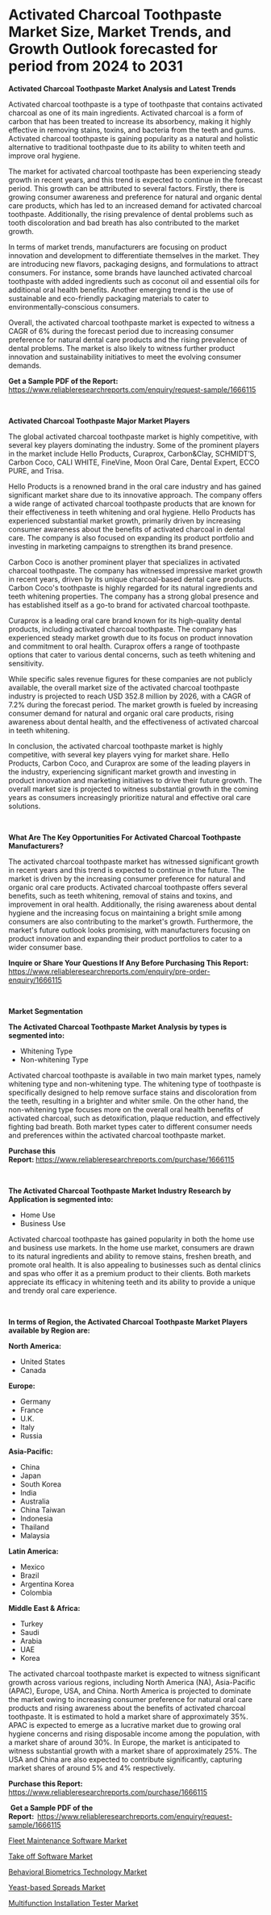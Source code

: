 <p><h1>Activated Charcoal Toothpaste Market Size, Market Trends, and Growth Outlook forecasted for period from 2024 to 2031</h1></p><p><strong>Activated Charcoal Toothpaste Market Analysis and Latest Trends</strong></p>
<p><p>Activated charcoal toothpaste is a type of toothpaste that contains activated charcoal as one of its main ingredients. Activated charcoal is a form of carbon that has been treated to increase its absorbency, making it highly effective in removing stains, toxins, and bacteria from the teeth and gums. Activated charcoal toothpaste is gaining popularity as a natural and holistic alternative to traditional toothpaste due to its ability to whiten teeth and improve oral hygiene.</p><p>The market for activated charcoal toothpaste has been experiencing steady growth in recent years, and this trend is expected to continue in the forecast period. This growth can be attributed to several factors. Firstly, there is growing consumer awareness and preference for natural and organic dental care products, which has led to an increased demand for activated charcoal toothpaste. Additionally, the rising prevalence of dental problems such as tooth discoloration and bad breath has also contributed to the market growth.</p><p>In terms of market trends, manufacturers are focusing on product innovation and development to differentiate themselves in the market. They are introducing new flavors, packaging designs, and formulations to attract consumers. For instance, some brands have launched activated charcoal toothpaste with added ingredients such as coconut oil and essential oils for additional oral health benefits. Another emerging trend is the use of sustainable and eco-friendly packaging materials to cater to environmentally-conscious consumers.</p><p>Overall, the activated charcoal toothpaste market is expected to witness a CAGR of 6% during the forecast period due to increasing consumer preference for natural dental care products and the rising prevalence of dental problems. The market is also likely to witness further product innovation and sustainability initiatives to meet the evolving consumer demands.</p></p>
<p><strong>Get a Sample PDF of the Report:&nbsp;</strong> <a href="https://www.reliableresearchreports.com/enquiry/request-sample/1666115">https://www.reliableresearchreports.com/enquiry/request-sample/1666115</a></p>
<p>&nbsp;</p>
<p><strong>Activated Charcoal Toothpaste Major Market Players</strong></p>
<p><p>The global activated charcoal toothpaste market is highly competitive, with several key players dominating the industry. Some of the prominent players in the market include Hello Products, Curaprox, Carbon&Clay, SCHMIDT’S, Carbon Coco, CALI WHITE, FineVine, Moon Oral Care, Dental Expert, ECCO PURE, and Trisa.</p><p>Hello Products is a renowned brand in the oral care industry and has gained significant market share due to its innovative approach. The company offers a wide range of activated charcoal toothpaste products that are known for their effectiveness in teeth whitening and oral hygiene. Hello Products has experienced substantial market growth, primarily driven by increasing consumer awareness about the benefits of activated charcoal in dental care. The company is also focused on expanding its product portfolio and investing in marketing campaigns to strengthen its brand presence.</p><p>Carbon Coco is another prominent player that specializes in activated charcoal toothpaste. The company has witnessed impressive market growth in recent years, driven by its unique charcoal-based dental care products. Carbon Coco's toothpaste is highly regarded for its natural ingredients and teeth whitening properties. The company has a strong global presence and has established itself as a go-to brand for activated charcoal toothpaste.</p><p>Curaprox is a leading oral care brand known for its high-quality dental products, including activated charcoal toothpaste. The company has experienced steady market growth due to its focus on product innovation and commitment to oral health. Curaprox offers a range of toothpaste options that cater to various dental concerns, such as teeth whitening and sensitivity.</p><p>While specific sales revenue figures for these companies are not publicly available, the overall market size of the activated charcoal toothpaste industry is projected to reach USD 352.8 million by 2026, with a CAGR of 7.2% during the forecast period. The market growth is fueled by increasing consumer demand for natural and organic oral care products, rising awareness about dental health, and the effectiveness of activated charcoal in teeth whitening.</p><p>In conclusion, the activated charcoal toothpaste market is highly competitive, with several key players vying for market share. Hello Products, Carbon Coco, and Curaprox are some of the leading players in the industry, experiencing significant market growth and investing in product innovation and marketing initiatives to drive their future growth. The overall market size is projected to witness substantial growth in the coming years as consumers increasingly prioritize natural and effective oral care solutions.</p></p>
<p>&nbsp;</p>
<p><strong>What Are The Key Opportunities For Activated Charcoal Toothpaste Manufacturers?</strong></p>
<p><p>The activated charcoal toothpaste market has witnessed significant growth in recent years and this trend is expected to continue in the future. The market is driven by the increasing consumer preference for natural and organic oral care products. Activated charcoal toothpaste offers several benefits, such as teeth whitening, removal of stains and toxins, and improvement in oral health. Additionally, the rising awareness about dental hygiene and the increasing focus on maintaining a bright smile among consumers are also contributing to the market's growth. Furthermore, the market's future outlook looks promising, with manufacturers focusing on product innovation and expanding their product portfolios to cater to a wider consumer base.</p></p>
<p><strong>Inquire or Share Your Questions If Any Before Purchasing This Report:</strong> <a href="https://www.reliableresearchreports.com/enquiry/pre-order-enquiry/1666115">https://www.reliableresearchreports.com/enquiry/pre-order-enquiry/1666115</a></p>
<p>&nbsp;</p>
<p><strong>Market Segmentation</strong></p>
<p><strong>The Activated Charcoal Toothpaste Market Analysis by types is segmented into:</strong></p>
<p><ul><li>Whitening Type</li><li>Non-whitening Type</li></ul></p>
<p><p>Activated charcoal toothpaste is available in two main market types, namely whitening type and non-whitening type. The whitening type of toothpaste is specifically designed to help remove surface stains and discoloration from the teeth, resulting in a brighter and whiter smile. On the other hand, the non-whitening type focuses more on the overall oral health benefits of activated charcoal, such as detoxification, plaque reduction, and effectively fighting bad breath. Both market types cater to different consumer needs and preferences within the activated charcoal toothpaste market.</p></p>
<p><strong>Purchase this Report:&nbsp;</strong><a href="https://www.reliableresearchreports.com/purchase/1666115">https://www.reliableresearchreports.com/purchase/1666115</a></p>
<p>&nbsp;</p>
<p><strong>The Activated Charcoal Toothpaste Market Industry Research by Application is segmented into:</strong></p>
<p><ul><li>Home Use</li><li>Business Use</li></ul></p>
<p><p>Activated charcoal toothpaste has gained popularity in both the home use and business use markets. In the home use market, consumers are drawn to its natural ingredients and ability to remove stains, freshen breath, and promote oral health. It is also appealing to businesses such as dental clinics and spas who offer it as a premium product to their clients. Both markets appreciate its efficacy in whitening teeth and its ability to provide a unique and trendy oral care experience.</p></p>
<p>&nbsp;</p>
<p><strong>In terms of Region, the Activated Charcoal Toothpaste Market Players available by Region are:</strong></p>
<p>
    <p> <strong> North America: </strong>
        <ul>
            <li>United States</li>
            <li>Canada</li>
        </ul>
        </p> 
    <p> <strong> Europe: </strong>
        <ul>
            <li>Germany</li>
            <li>France</li>
            <li>U.K.</li>
            <li>Italy</li>
            <li>Russia</li>
        </ul>
        </p> 
    <p> <strong> Asia-Pacific: </strong>
        <ul>
            <li>China</li>
            <li>Japan</li>
            <li>South Korea</li>
            <li>India</li>
            <li>Australia</li>
            <li>China Taiwan</li>
            <li>Indonesia</li>
            <li>Thailand</li>
            <li>Malaysia</li>
        </ul>
        </p> 
    <p> <strong> Latin America: </strong>
        <ul>
            <li>Mexico</li>
            <li>Brazil</li>
            <li>Argentina Korea</li>
            <li>Colombia</li>
        </ul>
        </p> 
    <p> <strong> Middle East & Africa: </strong>
        <ul>
            <li>Turkey</li>
            <li>Saudi</li>
            <li>Arabia</li>
            <li>UAE</li>
            <li>Korea</li>
        </ul>
    </p>
    </p>
<p><p>The activated charcoal toothpaste market is expected to witness significant growth across various regions, including North America (NA), Asia-Pacific (APAC), Europe, USA, and China. North America is projected to dominate the market owing to increasing consumer preference for natural oral care products and rising awareness about the benefits of activated charcoal toothpaste. It is estimated to hold a market share of approximately 35%. APAC is expected to emerge as a lucrative market due to growing oral hygiene concerns and rising disposable income among the population, with a market share of around 30%. In Europe, the market is anticipated to witness substantial growth with a market share of approximately 25%. The USA and China are also expected to contribute significantly, capturing market shares of around 5% and 4% respectively.</p></p>
<p><strong>Purchase this Report: </strong><a href="https://www.reliableresearchreports.com/purchase/1666115">https://www.reliableresearchreports.com/purchase/1666115</a></p>
<p>&nbsp;<strong>Get a Sample PDF of the Report:&nbsp;&nbsp;</strong><a href="https://www.reliableresearchreports.com/enquiry/request-sample/1666115">https://www.reliableresearchreports.com/enquiry/request-sample/1666115</a></p>
<p><strong></strong></p>
<p><p><a href="https://github.com/joannesouthgate/Market-Research-Report-List-1/blob/main/fleet-maintenance-software-market.md">Fleet Maintenance Software Market</a></p><p><a href="https://github.com/tamvrosiya/Market-Research-Report-List-2/blob/main/take-off-software-market.md">Take off Software Market</a></p><p><a href="https://www.linkedin.com/pulse/behavioral-biometrics-technology-market-challenges-opportunities-6o4be?trackingId=68LzzlpxTv%2Bv5ouI21aQZQ%3D%3D">Behavioral Biometrics Technology Market</a></p><p><a href="https://www.linkedin.com/pulse/yeast-based-spreads-market-offers-provide-insightful-data-ierke?trackingId=PLLTe6YsSaGcuZ0FRJhvHw%3D%3D">Yeast-based Spreads Market</a></p><p><a href="https://www.linkedin.com/pulse/multifunction-installation-tester-market-size-2024-2031-atcie?trackingId=7LAJhRJfR8m7YNaT9SzyhA%3D%3D">Multifunction Installation Tester Market</a></p></p>